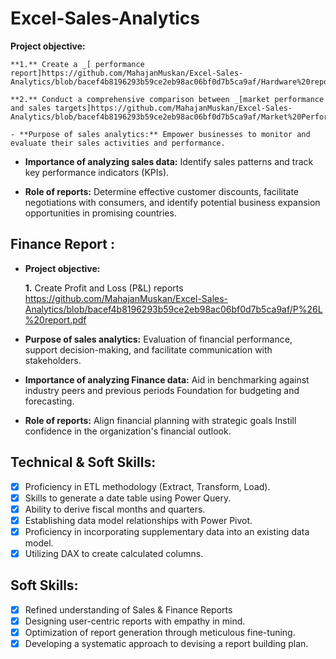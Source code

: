 # Excel-Sales-Analytics

**Project objective:** 

    **1.** Create a _[ performance report]https://github.com/MahajanMuskan/Excel-Sales-Analytics/blob/bacef4b8196293b59ce2eb98ac06bf0d7b5ca9af/Hardware%20report.pdf

    **2.** Conduct a comprehensive comparison between _[market performance and sales targets]https://github.com/MahajanMuskan/Excel-Sales-Analytics/blob/bacef4b8196293b59ce2eb98ac06bf0d7b5ca9af/Market%20Performance.pdf
    
    - **Purpose of sales analytics:** Empower businesses to monitor and evaluate their sales activities and performance.

- **Importance of analyzing sales data:** Identify sales patterns and track key performance indicators (KPIs).

- **Role of reports:** Determine effective customer discounts, facilitate negotiations with consumers, and identify potential business expansion opportunities in promising countries.


## Finance Report :

- **Project objective:** 

    **1.** Create Profit and Loss (P&L) reports https://github.com/MahajanMuskan/Excel-Sales-Analytics/blob/bacef4b8196293b59ce2eb98ac06bf0d7b5ca9af/P%26L%20report.pdf
- **Purpose of sales analytics:** Evaluation of financial performance, support decision-making, and facilitate communication with stakeholders.

- **Importance of analyzing Finance data:** Aid in benchmarking against industry peers and previous periods Foundation for budgeting and forecasting.

- **Role of reports:** Align financial planning with strategic goals Instill confidence in the organization's financial outlook.


## Technical & Soft Skills:
- [x]	Proficiency in ETL methodology (Extract, Transform, Load).
- [x]	Skills to generate a date table using Power Query.
- [x]	Ability to derive fiscal months and quarters.
- [x]	Establishing data model relationships with Power Pivot.
- [x]	Proficiency in incorporating supplementary data into an existing data model.
- [x]	Utilizing DAX to create calculated columns.

## Soft Skills:
- [x]	Refined understanding of Sales & Finance Reports
- [x]	Designing user-centric reports with empathy in mind.
- [x]	Optimization of report generation through meticulous fine-tuning.
- [x]	Developing a systematic approach to devising a report building plan.
